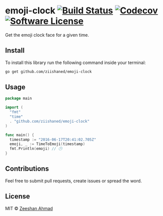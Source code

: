 # emoji-clock [![Build Status](https://img.shields.io/travis/ziishaned/emoji-clock.svg?style=flat-square)](https://travis-ci.org/ziishaned/emoji-clock) [![Codecov](https://img.shields.io/codecov/c/github/ziishaned/emoji-clock.svg?style=flat-square)](https://codecov.io/gh/ziishaned/emoji-clock) [![Software License](https://img.shields.io/badge/license-MIT-brightgreen.svg?style=flat-square)](https://github.com/ziishaned/emoji-clock)

Get the emoji clock face for a given time.

## Install

To install this library run the following command inside your terminal:

```bash
go get github.com/ziishaned/emoji-clock
```

## Usage

```go
package main

import (
  "fmt"
  "time"
  . "github.com/ziishaned/emoji-clock"
)

func main() {
  timestamp := "2016-06-17T20:41:02.705Z"
  emoji, _ := TimeToEmoji(timestamp)
  fmt.Println(emoji) // 🕒
}
```

## Contributions

Feel free to submit pull requests, create issues or spread the word.

## License

MIT &copy; [Zeeshan Ahmad](https://twitter.com/ziishaned)
